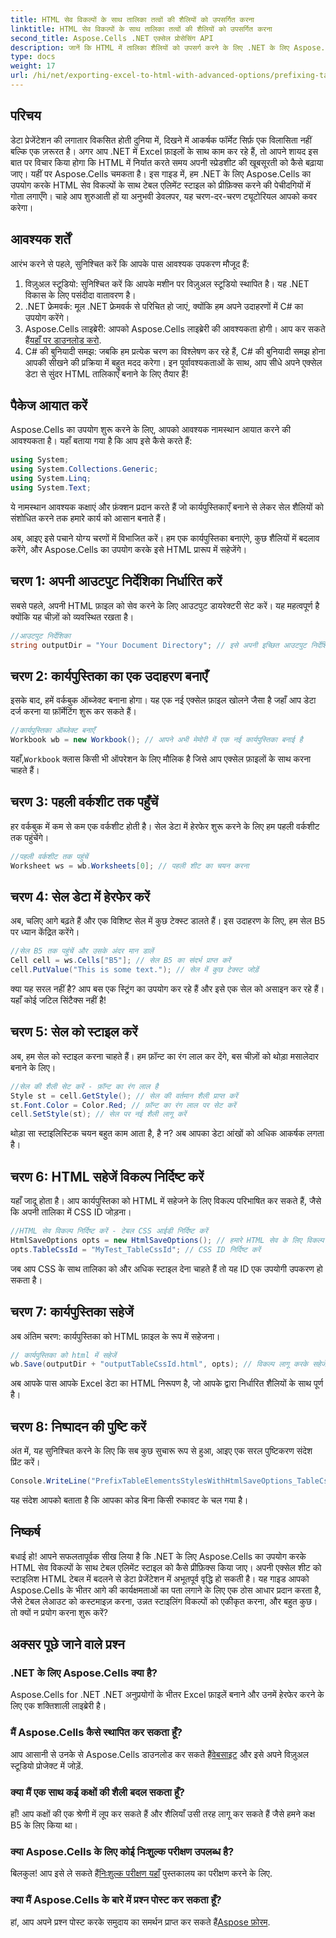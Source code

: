 ```yaml
---
title: HTML सेव विकल्पों के साथ तालिका तत्वों की शैलियों को उपसर्गित करना
linktitle: HTML सेव विकल्पों के साथ तालिका तत्वों की शैलियों को उपसर्गित करना
second_title: Aspose.Cells .NET एक्सेल प्रोसेसिंग API
description: जानें कि HTML में तालिका शैलियों को उपसर्ग करने के लिए .NET के लिए Aspose.Cells का उपयोग कैसे करें, चरण-दर-चरण उदाहरणों के साथ अपने Excel निर्यात को कैसे बढ़ाएं।
type: docs
weight: 17
url: /hi/net/exporting-excel-to-html-with-advanced-options/prefixing-table-elements-styles/
---
```

## परिचय
डेटा प्रेजेंटेशन की लगातार विकसित होती दुनिया में, दिखने में आकर्षक फॉर्मेट सिर्फ़ एक विलासिता नहीं बल्कि एक ज़रूरत है। अगर आप .NET में Excel फ़ाइलों के साथ काम कर रहे हैं, तो आपने शायद इस बात पर विचार किया होगा कि HTML में निर्यात करते समय अपनी स्प्रेडशीट की खूबसूरती को कैसे बढ़ाया जाए। यहीं पर Aspose.Cells चमकता है। इस गाइड में, हम .NET के लिए Aspose.Cells का उपयोग करके HTML सेव विकल्पों के साथ टेबल एलिमेंट स्टाइल को प्रीफ़िक्स करने की पेचीदगियों में गोता लगाएँगे। चाहे आप शुरुआती हों या अनुभवी डेवलपर, यह चरण-दर-चरण ट्यूटोरियल आपको कवर करेगा।
## आवश्यक शर्तें
आरंभ करने से पहले, सुनिश्चित करें कि आपके पास आवश्यक उपकरण मौजूद हैं:
1. विज़ुअल स्टूडियो: सुनिश्चित करें कि आपके मशीन पर विज़ुअल स्टूडियो स्थापित है। यह .NET विकास के लिए पसंदीदा वातावरण है।
2. .NET फ्रेमवर्क: मूल .NET फ्रेमवर्क से परिचित हो जाएं, क्योंकि हम अपने उदाहरणों में C# का उपयोग करेंगे।
3.  Aspose.Cells लाइब्रेरी: आपको Aspose.Cells लाइब्रेरी की आवश्यकता होगी। आप कर सकते हैं[यहाँ पर डाउनलोड करो](https://releases.aspose.com/cells/net/).
4. C# की बुनियादी समझ: जबकि हम प्रत्येक चरण का विश्लेषण कर रहे हैं, C# की बुनियादी समझ होना आपकी सीखने की प्रक्रिया में बहुत मदद करेगा।
इन पूर्वावश्यकताओं के साथ, आप सीधे अपने एक्सेल डेटा से सुंदर HTML तालिकाएँ बनाने के लिए तैयार हैं!
## पैकेज आयात करें
Aspose.Cells का उपयोग शुरू करने के लिए, आपको आवश्यक नामस्थान आयात करने की आवश्यकता है। यहाँ बताया गया है कि आप इसे कैसे करते हैं:
```csharp
using System;
using System.Collections.Generic;
using System.Linq;
using System.Text;
```
ये नामस्थान आवश्यक कक्षाएं और फ़ंक्शन प्रदान करते हैं जो कार्यपुस्तिकाएँ बनाने से लेकर सेल शैलियों को संशोधित करने तक हमारे कार्य को आसान बनाते हैं।

अब, आइए इसे पचाने योग्य चरणों में विभाजित करें। हम एक कार्यपुस्तिका बनाएंगे, कुछ शैलियों में बदलाव करेंगे, और Aspose.Cells का उपयोग करके इसे HTML प्रारूप में सहेजेंगे।
## चरण 1: अपनी आउटपुट निर्देशिका निर्धारित करें
सबसे पहले, अपनी HTML फ़ाइल को सेव करने के लिए आउटपुट डायरेक्टरी सेट करें। यह महत्वपूर्ण है क्योंकि यह चीज़ों को व्यवस्थित रखता है।
```csharp
//आउटपुट निर्देशिका
string outputDir = "Your Document Directory"; // इसे अपनी इच्छित आउटपुट निर्देशिका में बदलें
```
## चरण 2: कार्यपुस्तिका का एक उदाहरण बनाएँ
इसके बाद, हमें वर्कबुक ऑब्जेक्ट बनाना होगा। यह एक नई एक्सेल फ़ाइल खोलने जैसा है जहाँ आप डेटा दर्ज करना या फ़ॉर्मेटिंग शुरू कर सकते हैं।
```csharp
//कार्यपुस्तिका ऑब्जेक्ट बनाएँ
Workbook wb = new Workbook(); // आपने अभी मेमोरी में एक नई कार्यपुस्तिका बनाई है
```
 यहाँ,`Workbook` क्लास किसी भी ऑपरेशन के लिए मौलिक है जिसे आप एक्सेल फ़ाइलों के साथ करना चाहते हैं। 
## चरण 3: पहली वर्कशीट तक पहुँचें
हर वर्कबुक में कम से कम एक वर्कशीट होती है। सेल डेटा में हेरफेर शुरू करने के लिए हम पहली वर्कशीट तक पहुंचेंगे।
```csharp
//पहली वर्कशीट तक पहुंचें
Worksheet ws = wb.Worksheets[0]; // पहली शीट का चयन करना
```
## चरण 4: सेल डेटा में हेरफेर करें
अब, चलिए आगे बढ़ते हैं और एक विशिष्ट सेल में कुछ टेक्स्ट डालते हैं। इस उदाहरण के लिए, हम सेल B5 पर ध्यान केंद्रित करेंगे।
```csharp
//सेल B5 तक पहुंचें और उसके अंदर मान डालें
Cell cell = ws.Cells["B5"]; // सेल B5 का संदर्भ प्राप्त करें
cell.PutValue("This is some text."); // सेल में कुछ टेक्स्ट जोड़ें
```
क्या यह सरल नहीं है? आप बस एक स्ट्रिंग का उपयोग कर रहे हैं और इसे एक सेल को असाइन कर रहे हैं। यहाँ कोई जटिल सिंटैक्स नहीं है!
## चरण 5: सेल को स्टाइल करें
अब, हम सेल को स्टाइल करना चाहते हैं। हम फ़ॉन्ट का रंग लाल कर देंगे, बस चीज़ों को थोड़ा मसालेदार बनाने के लिए।
```csharp
//सेल की शैली सेट करें - फ़ॉन्ट का रंग लाल है
Style st = cell.GetStyle(); // सेल की वर्तमान शैली प्राप्त करें
st.Font.Color = Color.Red; // फ़ॉन्ट का रंग लाल पर सेट करें
cell.SetStyle(st); // सेल पर नई शैली लागू करें
```
थोड़ा सा स्टाइलिस्टिक चयन बहुत काम आता है, है न? अब आपका डेटा आंखों को अधिक आकर्षक लगता है।
## चरण 6: HTML सहेजें विकल्प निर्दिष्ट करें
यहाँ जादू होता है। आप कार्यपुस्तिका को HTML में सहेजने के लिए विकल्प परिभाषित कर सकते हैं, जैसे कि अपनी तालिका में CSS ID जोड़ना।
```csharp
//HTML सेव विकल्प निर्दिष्ट करें - टेबल CSS आईडी निर्दिष्ट करें
HtmlSaveOptions opts = new HtmlSaveOptions(); // हमारे HTML सेव के लिए विकल्प बनाएं
opts.TableCssId = "MyTest_TableCssId"; // CSS ID निर्दिष्ट करें
```
जब आप CSS के साथ तालिका को और अधिक स्टाइल देना चाहते हैं तो यह ID एक उपयोगी उपकरण हो सकता है।
## चरण 7: कार्यपुस्तिका सहेजें
अब अंतिम चरण: कार्यपुस्तिका को HTML फ़ाइल के रूप में सहेजना। 
```csharp
// कार्यपुस्तिका को html में सहेजें
wb.Save(outputDir + "outputTableCssId.html", opts); // विकल्प लागू करके सहेजें
```
अब आपके पास आपके Excel डेटा का HTML निरूपण है, जो आपके द्वारा निर्धारित शैलियों के साथ पूर्ण है।
## चरण 8: निष्पादन की पुष्टि करें
अंत में, यह सुनिश्चित करने के लिए कि सब कुछ सुचारू रूप से हुआ, आइए एक सरल पुष्टिकरण संदेश प्रिंट करें।
```csharp
Console.WriteLine("PrefixTableElementsStylesWithHtmlSaveOptions_TableCssIdProperty executed successfully.");
```
यह संदेश आपको बताता है कि आपका कोड बिना किसी रुकावट के चल गया है।
## निष्कर्ष
बधाई हो! आपने सफलतापूर्वक सीख लिया है कि .NET के लिए Aspose.Cells का उपयोग करके HTML सेव विकल्पों के साथ टेबल एलिमेंट स्टाइल को कैसे प्रीफ़िक्स किया जाए। अपनी एक्सेल शीट को स्टाइलिश HTML टेबल में बदलने से डेटा प्रेजेंटेशन में अभूतपूर्व वृद्धि हो सकती है। यह गाइड आपको Aspose.Cells के भीतर आगे की कार्यक्षमताओं का पता लगाने के लिए एक ठोस आधार प्रदान करता है, जैसे टेबल लेआउट को कस्टमाइज़ करना, उन्नत स्टाइलिंग विकल्पों को एकीकृत करना, और बहुत कुछ। तो क्यों न प्रयोग करना शुरू करें?
## अक्सर पूछे जाने वाले प्रश्न
### .NET के लिए Aspose.Cells क्या है?  
Aspose.Cells for .NET .NET अनुप्रयोगों के भीतर Excel फ़ाइलें बनाने और उनमें हेरफेर करने के लिए एक शक्तिशाली लाइब्रेरी है।
### मैं Aspose.Cells कैसे स्थापित कर सकता हूँ?  
 आप आसानी से उनके से Aspose.Cells डाउनलोड कर सकते हैं[वेबसाइट](https://releases.aspose.com/cells/net/) और इसे अपने विज़ुअल स्टूडियो प्रोजेक्ट में जोड़ें.
### क्या मैं एक साथ कई कक्षों की शैली बदल सकता हूँ?  
हाँ! आप कक्षों की एक श्रेणी में लूप कर सकते हैं और शैलियाँ उसी तरह लागू कर सकते हैं जैसे हमने कक्ष B5 के लिए किया था।
### क्या Aspose.Cells के लिए कोई निःशुल्क परीक्षण उपलब्ध है?  
 बिलकुल! आप इसे ले सकते हैं[निःशुल्क परीक्षण यहाँ](https://releases.aspose.com/) पुस्तकालय का परीक्षण करने के लिए.
### क्या मैं Aspose.Cells के बारे में प्रश्न पोस्ट कर सकता हूँ?  
हां, आप अपने प्रश्न पोस्ट करके समुदाय का समर्थन प्राप्त कर सकते हैं[Aspose फ़ोरम](https://forum.aspose.com/c/cells/9).